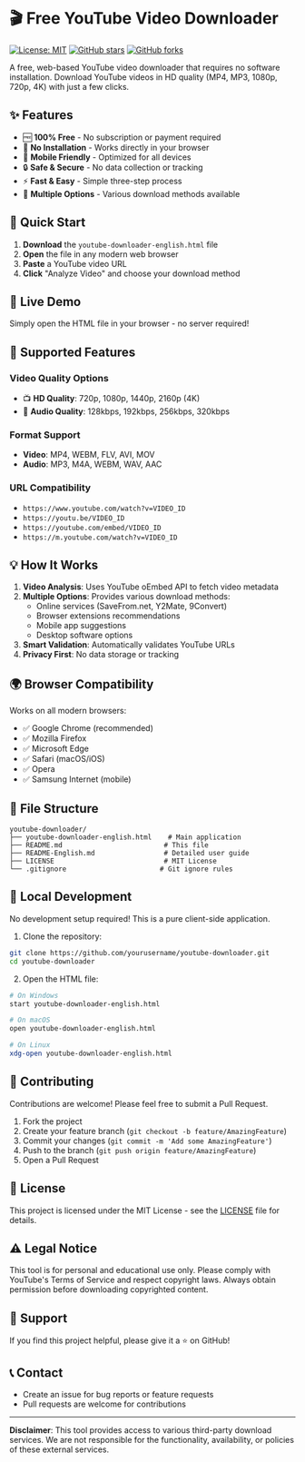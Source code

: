 # 🎬 Free YouTube Video Downloader

[![License: MIT](https://img.shields.io/badge/License-MIT-yellow.svg)](https://opensource.org/licenses/MIT)
[![GitHub stars](https://img.shields.io/github/stars/yourusername/youtube-downloader.svg)](https://github.com/yourusername/youtube-downloader/stargazers)
[![GitHub forks](https://img.shields.io/github/forks/yourusername/youtube-downloader.svg)](https://github.com/yourusername/youtube-downloader/network)

A free, web-based YouTube video downloader that requires no software installation. Download YouTube videos in HD quality (MP4, MP3, 1080p, 720p, 4K) with just a few clicks.

## ✨ Features

- 🆓 **100% Free** - No subscription or payment required
- 🚀 **No Installation** - Works directly in your browser
- 📱 **Mobile Friendly** - Optimized for all devices
- 🔒 **Safe & Secure** - No data collection or tracking
- ⚡ **Fast & Easy** - Simple three-step process
- 🎯 **Multiple Options** - Various download methods available

## 🚀 Quick Start

1. **Download** the `youtube-downloader-english.html` file
2. **Open** the file in any modern web browser
3. **Paste** a YouTube video URL
4. **Click** "Analyze Video" and choose your download method

## 📱 Live Demo

Simply open the HTML file in your browser - no server required!

## 🎯 Supported Features

### Video Quality Options
- 📺 **HD Quality**: 720p, 1080p, 1440p, 2160p (4K)
- 🎵 **Audio Quality**: 128kbps, 192kbps, 256kbps, 320kbps

### Format Support
- **Video**: MP4, WEBM, FLV, AVI, MOV
- **Audio**: MP3, M4A, WEBM, WAV, AAC

### URL Compatibility
- `https://www.youtube.com/watch?v=VIDEO_ID`
- `https://youtu.be/VIDEO_ID`
- `https://youtube.com/embed/VIDEO_ID`
- `https://m.youtube.com/watch?v=VIDEO_ID`

## 💡 How It Works

1. **Video Analysis**: Uses YouTube oEmbed API to fetch video metadata
2. **Multiple Options**: Provides various download methods:
   - Online services (SaveFrom.net, Y2Mate, 9Convert)
   - Browser extensions recommendations
   - Mobile app suggestions
   - Desktop software options
3. **Smart Validation**: Automatically validates YouTube URLs
4. **Privacy First**: No data storage or tracking

## 🌍 Browser Compatibility

Works on all modern browsers:
- ✅ Google Chrome (recommended)
- ✅ Mozilla Firefox
- ✅ Microsoft Edge
- ✅ Safari (macOS/iOS)
- ✅ Opera
- ✅ Samsung Internet (mobile)

## 📂 File Structure

```
youtube-downloader/
├── youtube-downloader-english.html    # Main application
├── README.md                         # This file
├── README-English.md                 # Detailed user guide
├── LICENSE                           # MIT License
└── .gitignore                       # Git ignore rules
```

## 🔧 Local Development

No development setup required! This is a pure client-side application.

1. Clone the repository:
```bash
git clone https://github.com/yourusername/youtube-downloader.git
cd youtube-downloader
```

2. Open the HTML file:
```bash
# On Windows
start youtube-downloader-english.html

# On macOS
open youtube-downloader-english.html

# On Linux
xdg-open youtube-downloader-english.html
```

## 🤝 Contributing

Contributions are welcome! Please feel free to submit a Pull Request.

1. Fork the project
2. Create your feature branch (`git checkout -b feature/AmazingFeature`)
3. Commit your changes (`git commit -m 'Add some AmazingFeature'`)
4. Push to the branch (`git push origin feature/AmazingFeature`)
5. Open a Pull Request

## 📄 License

This project is licensed under the MIT License - see the [LICENSE](LICENSE) file for details.

## ⚠️ Legal Notice

This tool is for personal and educational use only. Please comply with YouTube's Terms of Service and respect copyright laws. Always obtain permission before downloading copyrighted content.

## 🌟 Support

If you find this project helpful, please give it a ⭐ on GitHub!

## 📞 Contact

- Create an issue for bug reports or feature requests
- Pull requests are welcome for contributions

---

**Disclaimer**: This tool provides access to various third-party download services. We are not responsible for the functionality, availability, or policies of these external services. 